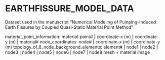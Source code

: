 # EARTHFISSURE_MODEL_DATA
Dataset used in the manuscript “Numerical Modeling of Pumping-Induced Earth Fissures by Coupled Quasi-Static Material Point Method” 

material_point_information: material-point# | coordinate-x (m) | coordinate-y (m) | material#
node_coordinates: node# | coordinate-x (m) | coordinate-y (m) 
topology_of_8_node_background_elements: element# | node1 | node2 | node3 | node4 | node5 | node6 | node7 | node8 
mesh + material image
